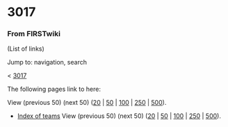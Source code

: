 # 3017

### From FIRSTwiki

(List of links)

Jump to: navigation, search

&lt; [3017](/index.php?title=3017&redirect=no "3017" )  

The following pages link to here:

View (previous 50) (next 50)
([20](/index.php?title=Special:Whatlinkshere/3017&limit=20&from=0
"Special:Whatlinkshere/3017" ) |
[50](/index.php?title=Special:Whatlinkshere/3017&limit=50&from=0
"Special:Whatlinkshere/3017" ) |
[100](/index.php?title=Special:Whatlinkshere/3017&limit=100&from=0
"Special:Whatlinkshere/3017" ) |
[250](/index.php?title=Special:Whatlinkshere/3017&limit=250&from=0
"Special:Whatlinkshere/3017" ) |
[500](/index.php?title=Special:Whatlinkshere/3017&limit=500&from=0
"Special:Whatlinkshere/3017" )).

  * [Index of teams](Index_of_teams "Index of teams" )
View (previous 50) (next 50)
([20](/index.php?title=Special:Whatlinkshere/3017&limit=20&from=0
"Special:Whatlinkshere/3017" ) |
[50](/index.php?title=Special:Whatlinkshere/3017&limit=50&from=0
"Special:Whatlinkshere/3017" ) |
[100](/index.php?title=Special:Whatlinkshere/3017&limit=100&from=0
"Special:Whatlinkshere/3017" ) |
[250](/index.php?title=Special:Whatlinkshere/3017&limit=250&from=0
"Special:Whatlinkshere/3017" ) |
[500](/index.php?title=Special:Whatlinkshere/3017&limit=500&from=0
"Special:Whatlinkshere/3017" )).

